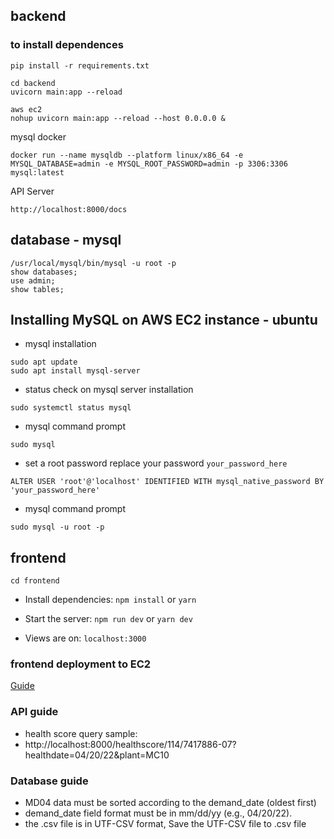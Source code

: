 ## backend

### to install dependences

```
pip install -r requirements.txt
```

```
cd backend
uvicorn main:app --reload
```

```
aws ec2
nohup uvicorn main:app --reload --host 0.0.0.0 &
```

mysql docker

```
docker run --name mysqldb --platform linux/x86_64 -e MYSQL_DATABASE=admin -e MYSQL_ROOT_PASSWORD=admin -p 3306:3306 mysql:latest
```

API Server

```
http://localhost:8000/docs

```

## database - mysql

```
/usr/local/mysql/bin/mysql -u root -p
show databases;
use admin;
show tables;
```

## Installing MySQL on AWS EC2 instance - ubuntu

- mysql installation

```
sudo apt update
sudo apt install mysql-server
```

- status check on mysql server installation

```
sudo systemctl status mysql
```

- mysql command prompt

```
sudo mysql
```

- set a root password
  replace your password `your_password_here`

```
ALTER USER 'root'@'localhost' IDENTIFIED WITH mysql_native_password BY 'your_password_here'
```

- mysql command prompt

```
sudo mysql -u root -p
```

## frontend

```
cd frontend

```

- Install dependencies: `npm install` or `yarn`

- Start the server: `npm run dev` or `yarn dev`

- Views are on: `localhost:3000`

### frontend deployment to EC2

[Guide](https://medium.com/today-i-solved/how-to-deploy-next-js-on-aws-ec2-with-ssl-https-7980ec6fe8d3)

### API guide

- health score query sample:
- http://localhost:8000/healthscore/114/7417886-07?healthdate=04/20/22&plant=MC10

### Database guide

- MD04 data must be sorted according to the demand_date (oldest first)
- demand_date field format must be in mm/dd/yy (e.g., 04/20/22).
- the .csv file is in UTF-CSV format, Save the UTF-CSV file to .csv file
